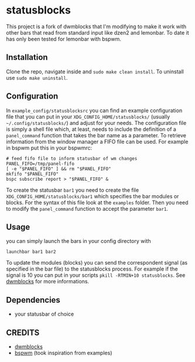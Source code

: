 # statusblocks
This project is a fork of dwmblocks that I'm modifying to make it work with
other bars that read from standard input like dzen2 and lemonbar.
To date it has only been tested for lemonbar with bspwm.

## Installation

Clone the repo, navigate inside and `sudo make clean install`.
To uninstall use `sudo make uninstall`.

## Configuration
In `example_config/statusblocksrc` you can find an example
configuration file that you can put in your
`XDG_CONFIG_HOME/statusblocks/` (usually `~/.config/statusblocks/`)
and adjust for your needs.
The configuration file is simply a shell file which, at least, needs to include
the definition of a `panel_command` function that takes the bar name as a
parameter.
To retrieve information from the window manager a FIFO file can be used.
For example in bspwm put this in your bspwmrc:

```
# feed fifo file to inform statusbar of wm changes
PANEL_FIFO=/tmp/panel-fifo
[ -e "$PANEL_FIFO" ] && rm "$PANEL_FIFO"
mkfifo "$PANEL_FIFO"
bspc subscribe report > "$PANEL_FIFO" &
```

To create the statusbar `bar1` you need to create the file
`XDG_CONFIG_HOME/statusblocks/bar1` which specifies the bar modules or blocks.
For the syntax of this file look at the `examples` folder.
Then you need to modify the `panel_command` function to accept the parameter
`bar1`.

## Usage
you can simply launch the bars in your config directory with

```
launchbar bar1 bar2
```

To update the modules (blocks) you can send the correspondent signal (as
specified in the bar file) to the statusblocks process.
For example if the signal is 10 you can put in your scripts `pkill -RTMIN+10
statusblocks`.
See [dwmblocks](https://github.com/torrinfail/dwmblocks) for more informations.

## Dependencies
+ your statusbar of choice

## CREDITS
+ [dwmblocks](https://github.com/torrinfail/dwmblocks)
+ [bspwm](https://github.com/baskerville/bspwm) (took inspiration from
  examples)
